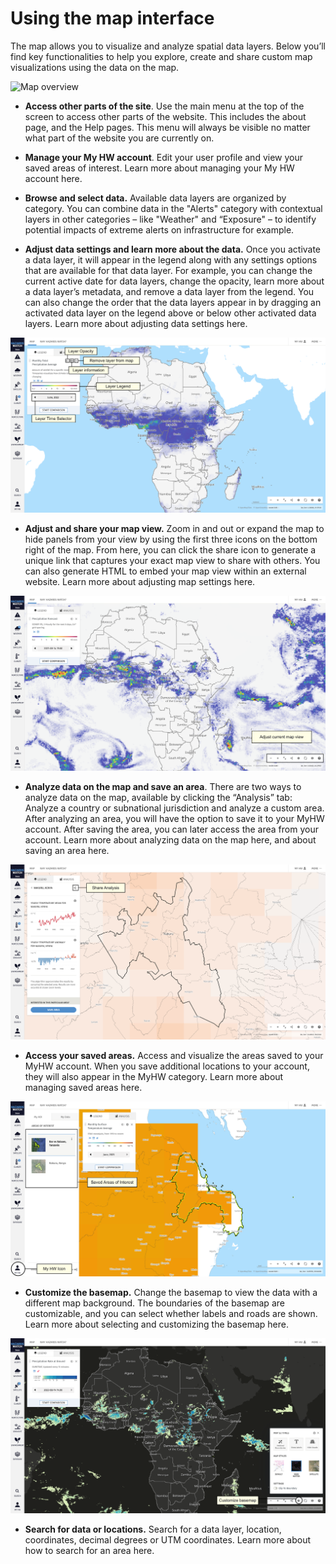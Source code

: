 # Using the map interface

The map allows you to visualize and analyze spatial data layers. Below you’ll find key functionalities to help you explore, create and share custom map visualizations using the data on the map.

![Map overview](../guides/images/use_map/map-overview.png)

- **Access other parts of the site**. Use the main menu at the top of the screen to access other parts of the website. This includes the about page, and the Help pages. This menu will always be visible no matter what part of the website you are currently on.

- **Manage your My HW account**. Edit your user profile and view your saved areas of interest. Learn more about managing your My HW account here.

- **Browse and select data.** Available data layers are organized by category. You can combine data in the "Alerts" category with contextual layers in other categories – like "Weather" and “Exposure" – to identify potential impacts of extreme alerts on infrastructure for example.

- **Adjust data settings and learn more about the data.** Once you activate a data layer, it will appear in the legend along with any settings options that are available for that data layer. For example, you can change the current active date for data layers, change the opacity, learn more about a data layer’s metadata, and remove a data layer from the legend. You can also change the order that the data layers appear in by dragging an activated data layer on the legend above or below other activated data layers. Learn more about adjusting data settings here.

![Layer settings](../guides/images/use_map/layer-settings.png)

- **Adjust and share your map view.** Zoom in and out or expand the map to hide panels from your view by using the first three icons on the bottom right of the map. From here, you can click the share icon to generate a unique link that captures your exact map view to share with others. You can also generate HTML to embed your map view within an external website. Learn more about adjusting map settings here.

![Adjust map view](../guides/images/use_map/adjust-map-view.png)


- **Analyze data on the map and save an area**. There are two ways to analyze data on the map, available by clicking the “Analysis” tab: Analyze a country or subnational jurisdiction and analyze a custom area. After analyzing an area, you will have the option to save it to your MyHW account. After saving the area, you can later access the area from your account. Learn more about analyzing data on the map here, and about saving an area here.

![Area analysis](../guides/images/use_map/area-analysis.png)

- **Access your saved areas.** Access and visualize the areas saved to your MyHW account. When you save additional locations to your account, they will also appear in the MyHW category. Learn more about managing saved areas here.

![Saved area](../guides/images/use_map/access-saved-areas.png)

- **Customize the basemap.** Change the basemap to view the data with a different map background. The boundaries of the basemap are customizable, and you can select whether labels and roads are shown. Learn more about selecting and customizing the basemap here.

![Customize basemap](../guides/images/use_map/customize-basemap.png)

- **Search for data or locations.** Search for a data layer, location, coordinates, decimal degrees or UTM coordinates. Learn more about how to search for an area here.